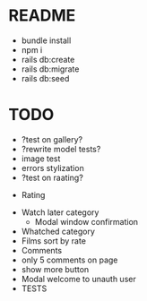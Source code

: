 # README

- bundle install
- npm i
- rails db:create
- rails db:migrate
- rails db:seed


# TODO
- ?test on gallery?
- ?rewrite model tests?
- image test
- errors stylization
- ?test on raating?


+ Rating
- Watch later category
  - Modal window confirmation
- Whatched category
- Films sort by rate
- Comments
 - only 5 comments on page
 - show more button
- Modal welcome to unauth user
- TESTS